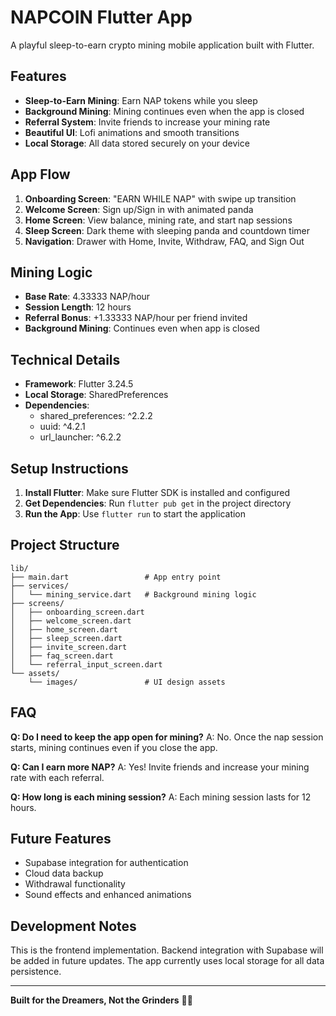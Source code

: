 # NAPCOIN Flutter App

A playful sleep-to-earn crypto mining mobile application built with Flutter.

## Features

- **Sleep-to-Earn Mining**: Earn NAP tokens while you sleep
- **Background Mining**: Mining continues even when the app is closed
- **Referral System**: Invite friends to increase your mining rate
- **Beautiful UI**: Lofi animations and smooth transitions
- **Local Storage**: All data stored securely on your device

## App Flow

1. **Onboarding Screen**: "EARN WHILE NAP" with swipe up transition
2. **Welcome Screen**: Sign up/Sign in with animated panda
3. **Home Screen**: View balance, mining rate, and start nap sessions
4. **Sleep Screen**: Dark theme with sleeping panda and countdown timer
5. **Navigation**: Drawer with Home, Invite, Withdraw, FAQ, and Sign Out

## Mining Logic

- **Base Rate**: 4.33333 NAP/hour
- **Session Length**: 12 hours
- **Referral Bonus**: +1.33333 NAP/hour per friend invited
- **Background Mining**: Continues even when app is closed

## Technical Details

- **Framework**: Flutter 3.24.5
- **Local Storage**: SharedPreferences
- **Dependencies**: 
  - shared_preferences: ^2.2.2
  - uuid: ^4.2.1
  - url_launcher: ^6.2.2

## Setup Instructions

1. **Install Flutter**: Make sure Flutter SDK is installed and configured
2. **Get Dependencies**: Run `flutter pub get` in the project directory
3. **Run the App**: Use `flutter run` to start the application

## Project Structure

```
lib/
├── main.dart                 # App entry point
├── services/
│   └── mining_service.dart   # Background mining logic
├── screens/
│   ├── onboarding_screen.dart
│   ├── welcome_screen.dart
│   ├── home_screen.dart
│   ├── sleep_screen.dart
│   ├── invite_screen.dart
│   ├── faq_screen.dart
│   └── referral_input_screen.dart
└── assets/
    └── images/               # UI design assets
```

## FAQ

**Q: Do I need to keep the app open for mining?**
A: No. Once the nap session starts, mining continues even if you close the app.

**Q: Can I earn more NAP?**
A: Yes! Invite friends and increase your mining rate with each referral.

**Q: How long is each mining session?**
A: Each mining session lasts for 12 hours.

## Future Features

- Supabase integration for authentication
- Cloud data backup
- Withdrawal functionality
- Sound effects and enhanced animations

## Development Notes

This is the frontend implementation. Backend integration with Supabase will be added in future updates. The app currently uses local storage for all data persistence.

---

**Built for the Dreamers, Not the Grinders** 🐼💤

